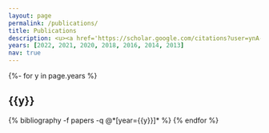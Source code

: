 ```yaml
---
layout: page
permalink: /publications/
title: Publications 
description: <u><a href='https://scholar.google.com/citations?user=ynA-x2wAAAAJ&hl'>Google Scholar</a></u> contains a more complete list of my publications. &#* indicates equal contribution. 
years: [2022, 2021, 2020, 2018, 2016, 2014, 2013]
nav: true
---
```

<!-- _pages/publications.md -->
<div class="publications">

{%- for y in page.years %}
  <h2 class="year">{{y}}</h2>
  {% bibliography -f papers -q @*[year={{y}}]* %}
{% endfor %}

</div>